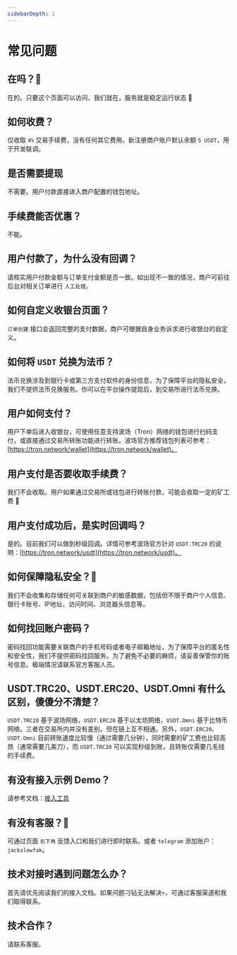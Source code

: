 ```yaml
---
sidebarDepth: 1
---
```


# 常见问题

## 在吗？:raising_hand:

在的。只要这个页面可以访问，我们就在，服务就是稳定运行状态 :rocket:

## 如何收费？

仅收取 `4%` 交易手续费，没有任何其它费用。新注册商户账户默认余额 `5 USDT`，用于开发联调。

## 是否需要提现

不需要。用户付款直接进入商户配置的钱包地址。

## 手续费能否优惠？

不能。

## 用户付款了，为什么没有回调？

请核实用户付款金额与订单支付金额是否一致。如出现不一致的情况，商户可前往后台对相关订单进行 `人工处理`。

## 如何自定义收银台页面？

`订单创建` 接口会返回完整的支付数据，商户可根据自身业务诉求进行收银台的自定义。

## 如何将 `USDT` 兑换为法币？

法币兑换涉及到银行卡或第三方支付软件的身份信息，为了保障平台的隐私安全，我们不提供法币兑换服务。你可以在平台操作提现后，到交易所进行法币兑换。

## 用户如何支付？

用户下单后进入收银台，可使用任意支持波场（Tron）网络的钱包进行扫码支付，或直接通过交易所转账功能进行转账。波场官方推荐钱包列表可参考：[https://tron.network/wallet](https://tron.network/wallet)。

## 用户支付是否要收取手续费？

我们不会收取。用户如果通过交易所或钱包进行转账付款，可能会收取一定的矿工费 :hammer:

## 用户支付成功后，是实时回调吗？

是的。目前我们可以做到秒级回调。详情可参考波场官方针对 `USDT.TRC20` 的说明：[https://tron.network/usdt](https://tron.network/usdt)。

## 如何保障隐私安全？:diving_mask:

我们不会收集和存储任何可关联到商户的敏感数据，包括但不限于商户个人信息、银行卡账号、IP地址、访问时间、浏览器头信息等。

## 如何找回账户密码？

密码找回功能需要关联商户的手机号码或者电子邮箱地址，为了保障平台的匿名性和安全性，我们不提供密码找回服务。为了避免不必要的麻烦，请妥善保管你的账号信息。极端情况请联系官方客服人员。

## USDT.TRC20、USDT.ERC20、USDT.Omni 有什么区别，傻傻分不清楚？

`USDT.TRC20` 基于波场网络，`USDT.ERC20` 基于以太坊网络，`USDT.Omni` 基于比特币网络。三者在交易所内并没有差别，但在链上互不相通。另外，`USDT.ERC20`、`USDT.Omni` 目前转账速度比较慢（通过需要几分钟），同时需要的矿工费也比较高昂（通常需要几美刀），而 `USDT.TRC20` 可以实现秒级到账，且转账仅需要几毛钱的手续费。

## 有没有接入示例 Demo？

请参考文档：[接入工具](/demo/index.md)

## 有没有客服？:couple:

可通过页面 `右下角` 反馈入口和我们进行即时联系。或者 `telegram` 添加账户：`jackslowfak`。

## 技术对接时遇到问题怎么办？

首先请优先阅读我们的接入文档。如果问题刁钻无法解决:skull:，可通过客服渠道和我们取得联系。

## 技术合作？

请联系客服。